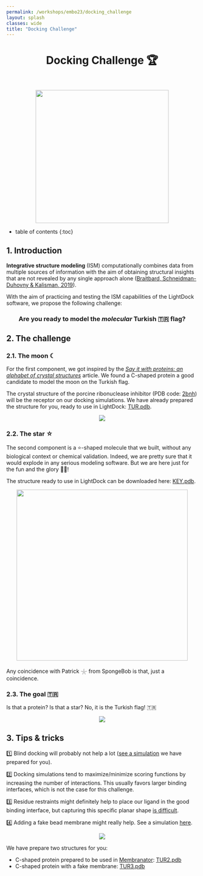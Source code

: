 ```yaml
---
permalink: /workshops/embo23/docking_challenge
layout: splash
classes: wide
title: "Docking Challenge"
---
```


<center><h1 style="margin-top:40px">Docking Challenge 🏆</h1></center>

<br>

<p align="center">
    <img style="height:350px;" src="docking_challenge/images/docking_challenge.png">
</p>

* table of contents
{:toc}


## 1. Introduction

**Integrative structure modeling** (ISM) computationally combines data from multiple sources of information with the aim of obtaining structural insights that are not revealed by any single approach alone ([Braitbard, Schneidman-Duhovny & Kalisman, 2019](https://doi.org/10.1146/annurev-biochem-013118-111429)).

With the aim of practicing and testing the ISM capabilities of the LightDock software, we propose the following challenge:

<center><h3>Are you ready to model the <em>molecular</em> Turkish 🇹🇷 flag?</h3></center>


## 2. The challenge


### 2.1. The moon ☾

For the first component, we got inspired by the *[Say it with proteins: an alphabet of crystal structures](https://www.nature.com/articles/nsmb.3011)* article. We found a C-shaped protein a good candidate to model the moon on the Turkish flag.

The crystal structure of the porcine ribonuclease inhibitor (PDB code: [2bnh](https://www.rcsb.org/3d-view/2bnh)) will be the receptor on our docking simulations. We have already prepared the structure for you, ready to use in LightDock: [TUR.pdb](docking_challenge/data/TUR.pdb).

<p align="center">
    <img src="docking_challenge/images/2bnh.png">
</p>


### 2.2. The star ☆

The second component is a ⭐-shaped molecule that we built, without any biological context or chemical validation. Indeed, we are pretty sure that it would explode in any serious modeling software. But we are here just for the fun and the glory 🏴‍☠️!

The structure ready to use in LightDock can be downloaded here: [KEY.pdb](docking_challenge/data/KEY.pdb).

<p align="center">
    <img style="height:450px;" src="docking_challenge/images/star.png">
</p>

Any coincidence with Patrick 𓇼 from SpongeBob is that, just a coincidence.


### 2.3. The goal 🇹🇷

Is that a protein? Is that a star? No, it is the Turkish flag! 🇹🇷

<p align="center">
    <img src="docking_challenge/images/turkey_molecular_flag.gif">
</p>


## 3. Tips & tricks

1️⃣ Blind docking will probably not help a lot ([see a simulation](https://server.lightdock.org/job/run/d4431a1e054c43db83e1c2748b1f87a406dcec6f48d24bc3990fa650e607d843) we have prepared for you).

2️⃣ Docking simulations tend to maximize/minimize scoring functions by increasing the number of interactions. This usually favors larger binding interfaces, which is not the case for this challenge.

3️⃣ Residue restraints might definitely help to place our ligand in the good binding interface, but capturing this specific planar shape [is difficult](https://server.lightdock.org/job/run/8f6b5c739b6add17aa067a1a981395676a47650b928b454cb7daefe2cbce491e).

4️⃣ Adding a fake bead membrane might really help. See a simulation [here](https://server.lightdock.org/job/run/414b89a1bfcb60eff1557ccfc207315ad77b9834464d40aca3b071f8663db785).

<p align="center">
    <img src="docking_challenge/images/complex_mmb_beads.gif">
</p>

We have prepare two structures for you:

* C-shaped protein prepared to be used in [Membranator](https://server.lightdock.org/membranator): [TUR2.pdb](docking_challenge/data/TUR2.pdb)
* C-shaped protein with a fake membrane: [TUR3.pdb](docking_challenge/data/TUR3.pdb)
